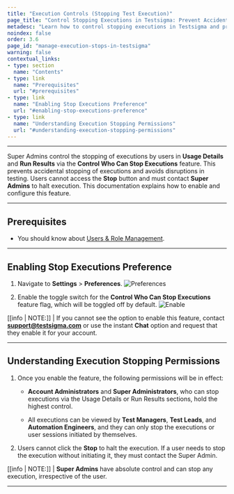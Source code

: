 ```yaml
---
title: "Execution Controls (Stopping Test Execution)"
page_title: "Control Stopping Executions in Testsigma: Prevent Accidental Stops"
metadesc: "Learn how to control stopping executions in Testsigma and prevent accidental stops. Admins have the highest control, while user accounts need to contact the admin."
noindex: false
order: 3.6
page_id: "manage-execution-stops-in-testsigma"
warning: false
contextual_links:
- type: section
  name: "Contents"
- type: link
  name: "Prerequisites"
  url: "#prerequisites"
- type: link
  name: "Enabling Stop Executions Preference"
  url: "#enabling-stop-executions-preference"
- type: link
  name: "Understanding Execution Stopping Permissions"
  url: "#understanding-execution-stopping-permissions"
---
```



---


Super Admins control the stopping of executions by users in **Usage Details** and **Run Results** via the **Control Who Can Stop Executions** feature. This prevents accidental stopping of executions and avoids disruptions in testing. Users cannot access the **Stop** button and must contact **Super Admins** to halt execution. This documentation explains how to enable and configure this feature.


---


## **Prerequisites**


- You should know about [Users & Role Management](https://testsigma.com/docs/collaboration/users-roles/).


---

## **Enabling Stop Executions Preference**

1. Navigate to **Settings** > **Preferences**.
![Preferences](https://s3.amazonaws.com/static-docs.testsigma.com/new_images/projects/applications/Enabling_Stop_Executions_Preference_1.1.png)

2. Enable the toggle switch for the **Control Who Can Stop Executions** feature flag, which will be toggled off by default. 
![Enable](https://s3.amazonaws.com/static-docs.testsigma.com/new_images/projects/applications/Enabling_Stop_Executions_Preference_2.png)


[[info | NOTE:]]
| If you cannot see the option to enable this feature, contact **support@testsigma.com** or use the instant **Chat** option and request that they enable it for your account.


---


## **Understanding Execution Stopping Permissions**

1. Once you enable the feature, the following permissions will be in effect:

   - **Account Administrators** and **Super Administrators**, who can stop executions via the Usage Details or Run Results sections, hold the highest control.

   - All executions can be viewed by **Test Managers**, **Test Leads**, and **Automation Engineers**, and they can only stop the executions or user sessions initiated by themselves.

2. Users cannot click the **Stop** to halt the execution. If a user needs to stop the execution without initiating it, they must contact the Super Admin.


[[info | NOTE:]]
| **Super Admins** have absolute control and can stop any execution, irrespective of the user.

---
